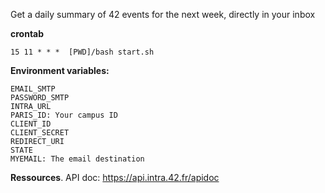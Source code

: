 Get a daily summary of 42 events for the next week, directly in your inbox

**crontab**
```shell
15 11 * * *  [PWD]/bash start.sh
```

**Environment variables:**


```shell
EMAIL_SMTP
PASSWORD_SMTP
INTRA_URL
PARIS_ID: Your campus ID
CLIENT_ID
CLIENT_SECRET
REDIRECT_URI
STATE
MYEMAIL: The email destination
```

**Ressources**. 
API doc: https://api.intra.42.fr/apidoc

